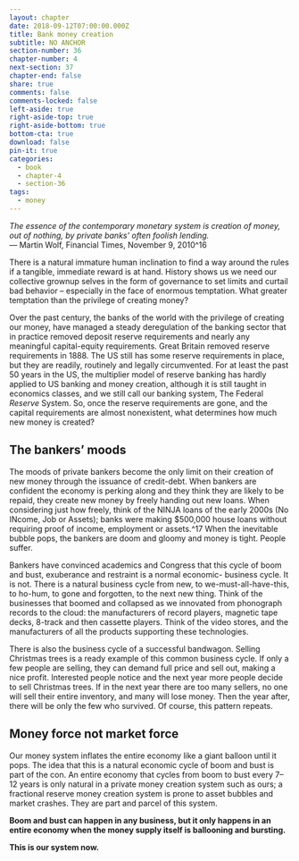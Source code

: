 ```yaml
---
layout: chapter
date: 2018-09-12T07:00:00.000Z
title: Bank money creation
subtitle: NO ANCHOR
section-number: 36
chapter-number: 4
next-section: 37
chapter-end: false
share: true
comments: false
comments-locked: false
left-aside: true
right-aside-top: true
right-aside-bottom: true
bottom-cta: true
download: false
pin-it: true
categories:
  - book
  - chapter-4
  - section-36
tags:
  - money
---
```

_The essence of the contemporary monetary system is creation of money, out
of nothing, by private banks’ often foolish lending._  
— Martin Wolf, Financial Times, November 9, 2010^16

There is a natural immature human inclination to find a way around
the rules if a tangible, immediate reward is at hand. History shows
us we need our collective grownup selves in the form of governance
to set limits and curtail bad behavior – especially in the face of
enormous temptation. What greater temptation than the privilege of
creating money?

Over the past century, the banks of the world with the privilege
of creating our money, have managed a steady deregulation of the
banking sector that in practice removed deposit reserve requirements
and nearly any meaningful capital-equity requirements. Great Britain
removed reserve requirements in 1888. The US still has some reserve
requirements in place, but they are readily, routinely and legally
circumvented. For at least the past 50 years in the US, the multiplier
model of reserve banking has hardly applied to US banking and
money creation, although it is still taught in economics classes, and
we still call our banking system, The Federal _Reserve_ System. So,
once the reserve requirements are gone, and the capital requirements
are almost nonexistent, what determines how much new money
is created?

## The bankers’ moods

The moods of private bankers become the only limit on their creation
of new money through the issuance of credit-debt. When bankers
are confident the economy is perking along and they think they are
likely to be repaid, they create new money by freely handing out new loans. When considering just how freely, think of the NINJA
loans of the early 2000s (No INcome, Job or Assets); banks were
making $500,000 house loans without requiring proof of income,
employment or assets.^17 When the inevitable bubble pops, the
bankers are doom and gloomy and money is tight. People suffer.

Bankers have convinced academics and Congress that this cycle of
boom and bust, exuberance and restraint is a normal economic-
business cycle. It is not. There is a natural business cycle from new, to
we-must-all-have-this, to ho-hum, to gone and forgotten, to the next
new thing. Think of the businesses that boomed and collapsed as we
innovated from phonograph records to the cloud: the manufacturers
of record players, magnetic tape decks, 8-track and then cassette
players. Think of the video stores, and the manufacturers of all the
products supporting these technologies.

There is also the business cycle of a successful bandwagon. Selling
Christmas trees is a ready example of this common business cycle.
If only a few people are selling, they can demand full price and sell
out, making a nice profit. Interested people notice and the next year
more people decide to sell Christmas trees. If in the next year there
are too many sellers, no one will sell their entire inventory, and many
will lose money. Then the year after, there will be only the few who
survived. Of course, this pattern repeats.

## Money force not market force

Our money system inflates the entire economy like a giant balloon
until it pops. The idea that this is a natural economic cycle of boom
and bust is part of the con. An entire economy that cycles from boom
to bust every 7–12 years is only natural in a private money creation
system such as ours; a fractional reserve money creation system is
prone to asset bubbles and market crashes. They are part and parcel
of this system.

**Boom and bust can happen in any business, but it only happens
in an entire economy when the money supply itself is ballooning
and bursting.**

**This is our system now.**
